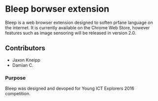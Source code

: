 # Bleep borwser extension

Bleep is a web browser extension designed to soften prfane language on the internet. It is currently available on the Chrome Web Store, however features such as image sensoring will be released in version 2.0.

## Contributors

* Jaxon Kneipp
* Damian C.

### Purpose

Bleep was designed and devoped for Young ICT Explorers 2016 competition.
